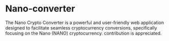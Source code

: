 # Nano-converter
The Nano Crypto Converter is a powerful and user-friendly web application designed to facilitate seamless cryptocurrency conversions, specifically focusing on the Nano (NANO) cryptocurrency. contribution is appreciated.
